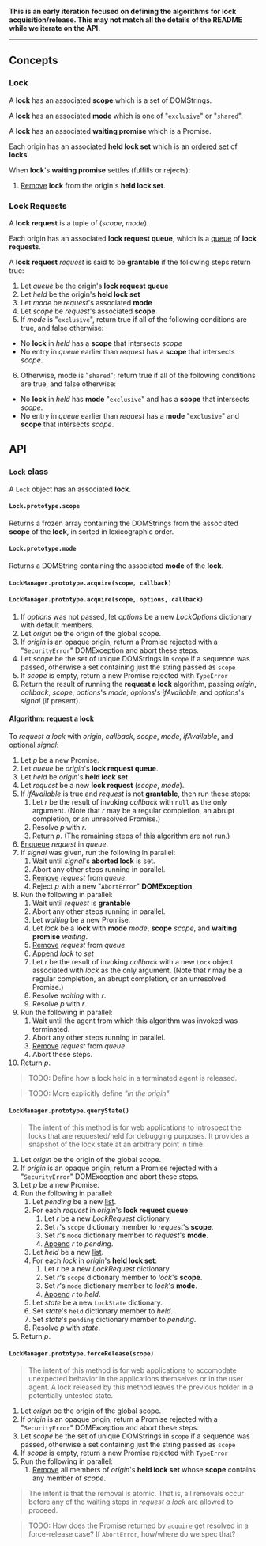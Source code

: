 **This is an early iteration focused on defining the algorithms for lock acquisition/release.
This may not match all the details of the README while we iterate on the API.**

----


## Concepts

### Lock

A **lock** has an associated **scope** which is a set of DOMStrings.

A **lock** has an associated **mode** which is one of "`exclusive`" or "`shared`".

A **lock** has an associated **waiting promise** which is a Promise.

Each origin has an associated **held lock set** which is an [ordered set](https://infra.spec.whatwg.org/#ordered-set) of **locks**.

When **lock**'s **waiting promise** settles (fulfills or rejects):

1. [Remove](https://infra.spec.whatwg.org/#list-remove) **lock** from the origin's **held lock set**.

### Lock Requests

A **lock request** is a tuple of (*scope*, *mode*).

Each origin has an associated **lock request queue**, which is a [queue](https://infra.spec.whatwg.org/#queue) of **lock requests**.

A **lock request** _request_ is said to be **grantable** if the following steps return true:

1. Let _queue_ be the origin's **lock request queue**
2. Let _held_ be the origin's **held lock set**
3. Let _mode_ be _request_'s associated **mode**
4. Let _scope_ be _request_'s associated **scope**
5. If _mode_ is "`exclusive`", return true if all of the following conditions are true, and false otherwise:
  * No **lock** in _held_ has a **scope** that intersects _scope_
  * No entry in _queue_ earlier than _request_ has a **scope** that intersects _scope_.
6. Otherwise, mode is "`shared`"; return true if all of the following conditions are true, and false otherwise:
  * No **lock** in _held_ has **mode** "`exclusive`" and has a **scope** that intersects _scope_.
  * No entry in _queue_ earlier than _request_ has a **mode** "`exclusive`" and **scope** that intersects _scope_.


## API

### `Lock` class

A `Lock` object has an associated **lock**.

#### `Lock.prototype.scope`

Returns a frozen array containing the DOMStrings from the associated **scope** of the **lock**, in sorted in lexicographic order.

#### `Lock.prototype.mode`

Returns a DOMString containing the associated **mode** of the **lock**.

#### `LockManager.prototype.acquire(scope, callback)`
#### `LockManager.prototype.acquire(scope, options, callback)`

1. If _options_ was not passed, let _options_ be a new _LockOptions_ dictionary with default members.
2. Let _origin_ be the origin of the global scope.
3. If _origin_ is an opaque origin, return a Promise rejected with a "`SecurityError`" DOMException and abort these steps.
4. Let _scope_ be the set of unique DOMStrings in `scope` if a sequence was passed, otherwise a set containing just the string passed as `scope`
5. If _scope_ is empty, return a new Promise rejected with `TypeError`
6. Return the result of running the **request a lock** algorithm, passing _origin_, _callback_, _scope_, _options_'s _mode_, _options_'s _ifAvailable_, and _options_'s _signal_ (if present).

#### Algorithm: request a lock

To *request a lock* with _origin_, _callback_, _scope_, _mode_, _ifAvailable_, and optional _signal_:

1. Let _p_ be a new Promise.
2. Let _queue_ be _origin_'s **lock request queue**.
2. Let _held_ be _origin_'s **held lock set**.
3. Let _request_ be a new **lock request** (_scope_, _mode_).
4. If _ifAvailable_ is true and _request_ is not **grantable**, then run these steps:
   1. Let _r_ be the result of invoking _callback_ with `null` as the only argument. (Note that _r_ may be a regular completion, an abrupt completion, or an unresolved Promise.)
   2. Resolve _p_ with _r_.
   3. Return _p_. (The remaining steps of this algorithm are not run.)
5. [Enqueue](https://infra.spec.whatwg.org/#queue-enqueue) _request_ in _queue_.
6. If _signal_ was given, run the following in parallel:
   1. Wait until _signal_'s **aborted lock** is set.
   2. Abort any other steps running in parallel.
   3. [Remove](https://infra.spec.whatwg.org/#list-remove) _request_ from _queue_.
   4. Reject _p_ with a new "`AbortError`" **DOMException**.
7. Run the following in parallel:
   1. Wait until _request_ is **grantable**
   2. Abort any other steps running in parallel.
   3. Let _waiting_ be a new Promise.
   4. Let _lock_ be a **lock** with **mode** _mode_, **scope** _scope_, and **waiting promise** _waiting_.
   5. [Remove](https://infra.spec.whatwg.org/#list-remove) _request_ from _queue_
   6. [Append](https://infra.spec.whatwg.org/#set-append) _lock_ to _set_
   7. Let _r_ be the result of invoking _callback_ with a new `Lock` object associated with _lock_ as the only argument. (Note that _r_ may be a regular completion, an abrupt completion, or an unresolved Promise.)
   7. Resolve _waiting_ with _r_.
   8. Resolve _p_ with _r_.
8. Run the following in parallel:
   1. Wait until the agent from which this algorithm was invoked was terminated.
   2. Abort any other steps running in parallel.
   3. [Remove](https://infra.spec.whatwg.org/#list-remove) _request_ from _queue_.
   4. Abort these steps.
9. Return _p_.

> TODO: Define how a lock held in a terminated agent is released.

> TODO: More explicitly define _"in the origin"_

#### `LockManager.prototype.queryState()`

> The intent of this method is for web applications to introspect the locks that are requested/held for debugging purposes. It provides a snapshot of the lock state at an arbitrary point in time.

1. Let _origin_ be the origin of the global scope.
2. If _origin_ is an opaque origin, return a Promise rejected with a "`SecurityError`" DOMException and abort these steps.
3. Let _p_ be a new Promise.
4. Run the following in parallel:
    1. Let _pending_ be a new [list](https://infra.spec.whatwg.org/#list).
    2. For each _request_ in _origin_'s **lock request queue**:
        1. Let _r_ be a new _LockRequest_ dictionary.
        2. Set _r_'s `scope` dictionary member to _request_'s **scope**.
        3. Set _r_'s `mode` dictionary member to _request_'s **mode**.
        4. [Append](https://infra.spec.whatwg.org/#list-append) _r_ to _pending_.
    3. Let _held_ be a new [list](https://infra.spec.whatwg.org/#list).
    4. For each _lock_ in _origin_'s **held lock set**:
        1. Let _r_ be a new _LockRequest_ dictionary.
        2. Set _r_'s `scope` dictionary member to _lock_'s **scope**.
        3. Set _r_'s `mode` dictionary member to _lock_'s **mode**.
        4. [Append](https://infra.spec.whatwg.org/#list-append) _r_ to _held_.
    5. Let _state_ be a new `LockState` dictionary.
    6. Set _state_'s `held` dictionary member to _held_.
    7. Set _state_'s `pending` dictionary member to _pending_.
    8. Resolve _p_ with _state_.
5. Return _p_.


#### `LockManager.prototype.forceRelease(scope)`

> The intent of this method is for web applications to accomodate unexpected behavior in the applications themselves or in the user agent. A lock released by this method leaves the previous holder in a potentially untested state.

1. Let _origin_ be the origin of the global scope.
2. If _origin_ is an opaque origin, return a Promise rejected with a "`SecurityError`" DOMException and abort these steps.
3. Let _scope_ be the set of unique DOMStrings in `scope` if a sequence was passed, otherwise a set containing just the string passed as `scope`
4. If _scope_ is empty, return a new Promise rejected with `TypeError`
5. Run the following in parallel:
    1. [Remove](https://infra.spec.whatwg.org/#list-remove) all members of _origin_'s **held lock set** whose **scope** contains any member of _scope_.

> The intent is that the removal is atomic. That is, all removals occur before any of the waiting steps in _request a lock_ are allowed to proceed.

> TODO: How does the Promise returned by `acquire` get resolved in a force-release case? If `AbortError`, how/where do we spec that?
